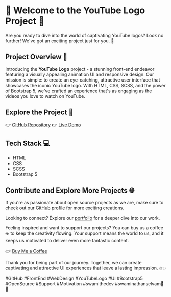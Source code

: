  # 🌟 Welcome to the YouTube Logo Project 🌟

Are you ready to dive into the world of captivating YouTube logos? Look no further! We've got an exciting project just for you. 🎉

## Project Overview 🚀

Introducing the **YouTube Logo** project - a stunning front-end endeavor featuring a visually appealing animation UI and responsive design. Our mission is simple: to create an eye-catching, attractive user interface that showcases the iconic YouTube logo. With HTML, CSS, SCSS, and the power of Bootstrap 5, we've crafted an experience that's as engaging as the videos you love to watch on YouTube.

## Explore the Project 🌈

👉 [GitHub Repository](https://github.com/SwamiTheDev/web-components/tree/main/Youtube%20Logo)
👉 [Live Demo](https://youtube-logo.netlify.app/)

## Tech Stack 💻

- HTML
- CSS
- SCSS
- Bootstrap 5

## Contribute and Explore More Projects 🌐

If you're as passionate about open source projects as we are, make sure to check out our [GitHub profile](https://github.com/swamithedev) for more exciting creations.

Looking to connect? Explore our [portfolio](https://swamithedev.vercel.app) for a deeper dive into our work.

Feeling inspired and want to support our projects? You can buy us a coffee ☕️ to keep the creativity flowing. Your support means the world to us, and it keeps us motivated to deliver even more fantastic content.

👉 [Buy Me a Coffee](https://www.buymeacoffee.com/swamithedev)

Thank you for being part of our journey. Together, we can create captivating and attractive UI experiences that leave a lasting impression. 🔥✨

#GitHub #FrontEnd #WebDesign #YouTubeLogo #UI #Bootstrap5 #OpenSource #Support #Motivation #swamithedev #swaminathanselvam🚀💡